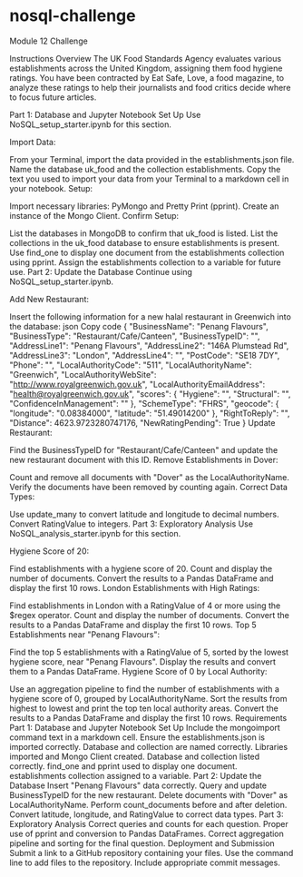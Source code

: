 # nosql-challenge
Module 12 Challenge

Instructions
Overview
The UK Food Standards Agency evaluates various establishments across the United Kingdom, assigning them food hygiene ratings. You have been contracted by Eat Safe, Love, a food magazine, to analyze these ratings to help their journalists and food critics decide where to focus future articles.

Part 1: Database and Jupyter Notebook Set Up
Use NoSQL_setup_starter.ipynb for this section.

Import Data:

From your Terminal, import the data provided in the establishments.json file.
Name the database uk_food and the collection establishments.
Copy the text you used to import your data from your Terminal to a markdown cell in your notebook.
Setup:

Import necessary libraries: PyMongo and Pretty Print (pprint).
Create an instance of the Mongo Client.
Confirm Setup:

List the databases in MongoDB to confirm that uk_food is listed.
List the collections in the uk_food database to ensure establishments is present.
Use find_one to display one document from the establishments collection using pprint.
Assign the establishments collection to a variable for future use.
Part 2: Update the Database
Continue using NoSQL_setup_starter.ipynb.

Add New Restaurant:

Insert the following information for a new halal restaurant in Greenwich into the database:
json
Copy code
{
    "BusinessName": "Penang Flavours",
    "BusinessType": "Restaurant/Cafe/Canteen",
    "BusinessTypeID": "",
    "AddressLine1": "Penang Flavours",
    "AddressLine2": "146A Plumstead Rd",
    "AddressLine3": "London",
    "AddressLine4": "",
    "PostCode": "SE18 7DY",
    "Phone": "",
    "LocalAuthorityCode": "511",
    "LocalAuthorityName": "Greenwich",
    "LocalAuthorityWebSite": "http://www.royalgreenwich.gov.uk",
    "LocalAuthorityEmailAddress": "health@royalgreenwich.gov.uk",
    "scores": {
        "Hygiene": "",
        "Structural": "",
        "ConfidenceInManagement": ""
    },
    "SchemeType": "FHRS",
    "geocode": {
        "longitude": "0.08384000",
        "latitude": "51.49014200"
    },
    "RightToReply": "",
    "Distance": 4623.9723280747176,
    "NewRatingPending": True
}
Update Restaurant:

Find the BusinessTypeID for "Restaurant/Cafe/Canteen" and update the new restaurant document with this ID.
Remove Establishments in Dover:

Count and remove all documents with "Dover" as the LocalAuthorityName.
Verify the documents have been removed by counting again.
Correct Data Types:

Use update_many to convert latitude and longitude to decimal numbers.
Convert RatingValue to integers.
Part 3: Exploratory Analysis
Use NoSQL_analysis_starter.ipynb for this section.

Hygiene Score of 20:

Find establishments with a hygiene score of 20.
Count and display the number of documents.
Convert the results to a Pandas DataFrame and display the first 10 rows.
London Establishments with High Ratings:

Find establishments in London with a RatingValue of 4 or more using the $regex operator.
Count and display the number of documents.
Convert the results to a Pandas DataFrame and display the first 10 rows.
Top 5 Establishments near "Penang Flavours":

Find the top 5 establishments with a RatingValue of 5, sorted by the lowest hygiene score, near "Penang Flavours".
Display the results and convert them to a Pandas DataFrame.
Hygiene Score of 0 by Local Authority:

Use an aggregation pipeline to find the number of establishments with a hygiene score of 0, grouped by LocalAuthorityName.
Sort the results from highest to lowest and print the top ten local authority areas.
Convert the results to a Pandas DataFrame and display the first 10 rows.
Requirements
Part 1: Database and Jupyter Notebook Set Up
Include the mongoimport command text in a markdown cell.
Ensure the establishments.json is imported correctly.
Database and collection are named correctly.
Libraries imported and Mongo Client created.
Database and collection listed correctly.
find_one and pprint used to display one document.
establishments collection assigned to a variable.
Part 2: Update the Database
Insert "Penang Flavours" data correctly.
Query and update BusinessTypeID for the new restaurant.
Delete documents with "Dover" as LocalAuthorityName.
Perform count_documents before and after deletion.
Convert latitude, longitude, and RatingValue to correct data types.
Part 3: Exploratory Analysis
Correct queries and counts for each question.
Proper use of pprint and conversion to Pandas DataFrames.
Correct aggregation pipeline and sorting for the final question.
Deployment and Submission
Submit a link to a GitHub repository containing your files.
Use the command line to add files to the repository.
Include appropriate commit messages.
